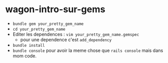wagon-intro-sur-gems
====================

* `bundle gem your_pretty_gem_name`
* `cd your_pretty_gem_name`
* Editer les dependences : `vim your_pretty_gem_name.gemspec`
  * pour une dependence c'est `add_dependency`
* `bundle install`
* `bundle console` pour avoir la meme chose que `rails console` mais dans mom code. 
